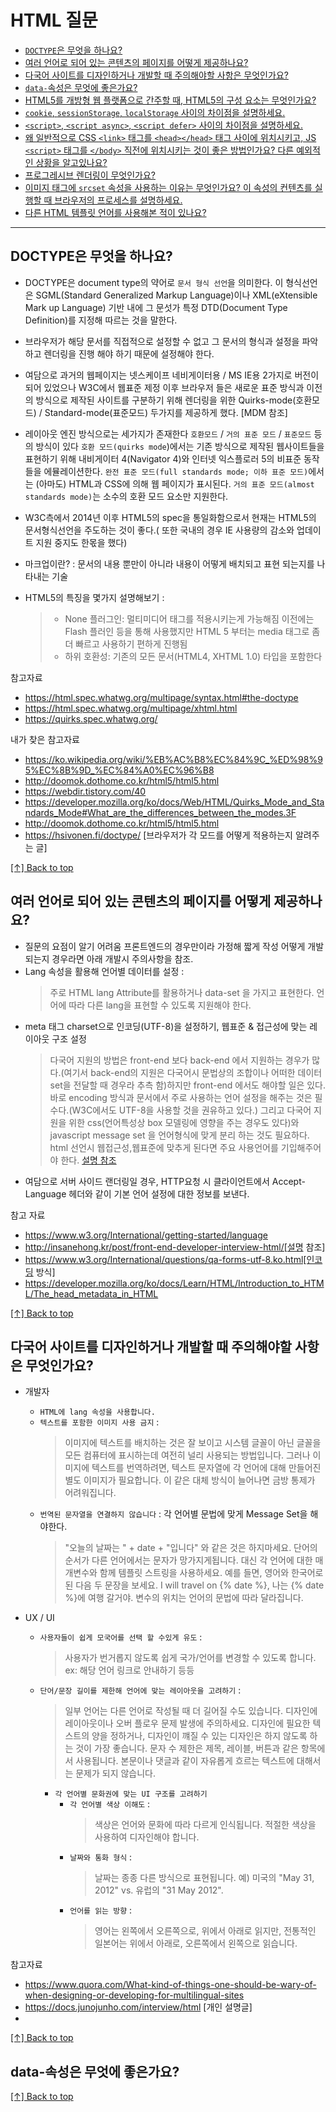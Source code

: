 # HTML 질문

- [`DOCTYPE`은 무엇을 하나요?](#doctype은-무엇을-하나요)
- [여러 언어로 되어 있는 콘텐츠의 페이지를 어떻게 제공하나요?](#여러-언어로-되어-있는-콘텐츠의-페이지를-어떻게-제공하나요)
- [다국어 사이트를 디자인하거나 개발할 때 주의해야할 사항은 무엇인가요?](#다국어-사이트를-디자인하거나-개발할-때-주의해야할-사항은-무엇인가요)
- [`data-`속성은 무엇에 좋은가요?](#data-속성은-무엇에-좋은가요)
- [HTML5를 개방형 웹 플랫폼으로 간주할 때, HTML5의 구성 요소는 무엇인가요?](#html5를-개방형-웹-플랫폼으로-간주할-때-html5의-구성-요소는-무엇인가요)
- [`cookie`, `sessionStorage`, `localStorage` 사이의 차이점을 설명하세요.](#cookie-sessionstorage-localstorage-사이의-차이점을-설명하세요)
- [`<script>`, `<script async>`, `<script defer>` 사이의 차이점을 설명하세요.](#script-script-async-script-defer-사이의-차이점을-설명하세요)
- [왜 일반적으로 CSS `<link>` 태그를 `<head></head>` 태그 사이에 위치시키고, JS `<script>` 태그를 `</body>` 직전에 위치시키는 것이 좋은 방법인가요? 다른 예외적인 상황을 알고있나요?](#왜-일반적으로-css-link-태그를-headhead-태그-사이에-위치시키고-js-script-태그를-body-직전에-위치시키는-것이-좋은-방법인가요-다른-예외적인-상황을-알고있나요)
- [프로그레시브 렌더링이 무엇인가요?](#프로그레시브-렌더링이-무엇인가요)
- [이미지 태그에 `srcset` 속성을 사용하는 이유는 무엇인가요? 이 속성의 컨텐츠를 실행할 때 브라우저의 프로세스를 설명하세요.](#이미지-태그에-srcset-속성을-사용하는-이유는-무엇인가요-이-속성의-컨텐츠를-실행할-때-브라우저의-프로세스를-설명하세요)
- [다른 HTML 템플릿 언어를 사용해본 적이 있나요?](#다른-html-템플릿-언어를-사용해본-적이-있나요)

----------------------------------------------------------------------------------

## DOCTYPE은 무엇을 하나요?
- DOCTYPE은 document type의 약어로 `문서 형식 선언`을 의미한다. 이 형식선언은 SGML(Standard Generalized Markup Language)이나 XML(eXtensible Mark up Language) 기반 내에 그 문섯가 특정 DTD(Document Type Definition)를 지정해 따르는 것을 말한다.

- 브라우저가 해당 문서를 직접적으로 설정할 수 없고 그 문서의 형식과 설정을 파악하고 렌더링을 진행 해야 하기 때문에 설정해야 한다. 

- 여담으로 과거의 웹페이지는 넷스케이프 네비게이터용 / MS IE용 2가지로 버전이 되어 있었으나 W3C에서 웹표준 제정 이후 브라우저 들은 새로운 표준 방식과 이전의 방식으로 제작된 사이트를 구분하기 위해 렌더링을 위한 Quirks-mode(호환모드) / Standard-mode(표준모드) 두가지를 제공하게 했다. [MDM 참조]

- 레이아웃 엔진 방식으로는 세가지가 존재한다 `호환모드` / `거의 표준 모드` / `표준모드` 등의 방식이 있다 `호환 모드(quirks mode`)에서는 기존 방식으로 제작된 웹사이트들을 표현하기 위해 내비게이터 4(Navigator 4)와 인터넷 익스플로러 5의 비표준 동작들을 에뮬레이션한다. `완전 표준 모드(full standards mode; 이하 표준 모드)`에서는 (아마도) HTML과 CSS에 의해 웹 페이지가 표시된다. `거의 표준 모드(almost standards mode)`는 소수의 호환 모드 요소만 지원한다.

- W3C측에서 2014년 이후 HTML5의 spec을 통일화함으로서 현재는 HTML5의 문서형식선언을 주도하는 것이 좋다.( 또한 국내의 경우 IE 사용량의 감소와 업데이트 지원 중지도 한몫을 했다)

- 마크업이란? : 문서의 내용 뿐만이 아니라 내용이 어떻게 배치되고 표현 되는지를 나타내는 기술

- HTML5의 특징을 몇가지 설명해보기 : 
  > - None 플러그인: 멀티미디어 태그를 적용시키는게 가능해짐 이전에는 Flash 플러인 등을 통해 사용했지만 HTML 5 부터는 media 태그로 좀더 빠르고 사용하기 편하게 진행됨
  > - 하위 호환성: 기존의 모든 문서(HTML4, XHTML 1.0) 타입을 포함한다

참고자료

- https://html.spec.whatwg.org/multipage/syntax.html#the-doctype
- https://html.spec.whatwg.org/multipage/xhtml.html
- https://quirks.spec.whatwg.org/

내가 찾은 참고자료

- https://ko.wikipedia.org/wiki/%EB%AC%B8%EC%84%9C_%ED%98%95%EC%8B%9D_%EC%84%A0%EC%96%B8
- http://doomok.dothome.co.kr/html5/html5.html
- https://webdir.tistory.com/40
- https://developer.mozilla.org/ko/docs/Web/HTML/Quirks_Mode_and_Standards_Mode#What_are_the_differences_between_the_modes.3F
- http://doomok.dothome.co.kr/html5/html5.html
- https://hsivonen.fi/doctype/ [브라우저가 각 모드를 어떻게 적용하는지 알려주는 글]

[[↑] Back to top](#html-질문)

## 여러 언어로 되어 있는 콘텐츠의 페이지를 어떻게 제공하나요?

- 질문의 요점이 알기 어려움 프론트엔드의 경우만이라 가정해 짧게 작성 어떻게 개발되는지 경우라면 아래 개발시 주의사항을 참조.
- Lang 속성을 활용해 언어별 데이터를 설정 :
  > 주로 HTML lang Attribute를 활용하거나 data-set 을 가지고 표현한다. 언어에 따라 다른 lang을 표현할 수 있도록 지원해야 한다.
- meta 태그 charset으로 인코딩(UTF-8)을 설정하기, 웹표준 & 접근성에 맞는 레이아웃 구조 설정 
  > 다국어 지원의 방법은 front-end 보다 back-end 에서 지원하는 경우가 많다.(여기서 back-end의 지원은 다국어시 문법상의 조합이나 어떠한 데이터 set을 전달할 때 경우라 추측 함)하지만 front-end 에서도 해야할 일은 있다. 바로 encoding 방식과 문서에서 주로 사용하는 언어 설정을 해주는 것은 필수다.(W3C에서도 UTF-8을 사용할 것을 권유하고 있다.) 그리고 다국어 지원을 위한 css(언어특성상 box 모델링에 영향을 주는 경우도 있다)와 javascript message set 을 언어형식에 맞게 분리 하는 것도 필요하다. html 선언시 웹접근성,웹표준에 맞추게 된다면 주요 사용언어를 기입해주어야 한다. [설명 참조](http://insanehong.kr/post/front-end-developer-interview-html)
- 여담으로 서버 사이드 랜더링일 경우, HTTP요청 시 클라이언트에서 Accept-Language 헤더와 같이 기본 언어 설정에 대한 정보를 보낸다.

참고 자료

- https://www.w3.org/International/getting-started/language
- http://insanehong.kr/post/front-end-developer-interview-html/[설명 참조]
- https://www.w3.org/International/questions/qa-forms-utf-8.ko.html[인코딩 방식]
- https://developer.mozilla.org/ko/docs/Learn/HTML/Introduction_to_HTML/The_head_metadata_in_HTML

[[↑] Back to top](#html-질문)

## 다국어 사이트를 디자인하거나 개발할 때 주의해야할 사항은 무엇인가요?
- 개발자  
  - `HTML에 lang 속성을 사용합니다.`
  - `텍스트를 포함한 이미지 사용 금지` : 
    > 이미지에 텍스트를 배치하는 것은 잘 보이고 시스템 글꼴이 아닌 글꼴을 모든 컴퓨터에 표시하는데 여전히 널리 사용되는 방법입니다. 그러나 이미지에 텍스트를 번역하려면, 텍스트 문자열에 각 언어에 대해 만들어진 별도 이미지가 필요합니다. 이 같은 대체 방식이 늘어나면 금방 통제가 어려워집니다.
  - `번역된 문자열을 연결하지 않습니다` : 각 언어별 문법에 맞게 Message Set을 해야한다. 
    > "오늘의 날짜는 " + date + "입니다" 와 같은 것은 하지마세요. 단어의 순서가 다른 언어에서는 문자가 망가지게됩니다. 대신 각 언어에 대한 매개변수와 함께 템플릿 스트링을 사용하세요. 예를 들면, 영어와 한국어로된 다음 두 문장을 보세요. I will travel on {% date %}, 나는 {% date %}에 여행 갈거야. 변수의 위치는 언어의 문법에 따라 달라집니다.

- UX / UI 
  - `사용자들이 쉽게 모국어를 선택 할 수있게 유도` : 
    > 사용자가 번거롭지 않도록 쉽게 국가/언어를 변경할 수 있도록 합니다.
    > ex: 해당 언어 링크로 안내하기 등등
  - `단어/문장 길이를 제한해 언어에 맞는 레이아웃을 고려하기` : 
    > 일부 언어는 다른 언어로 작성될 때 더 길어질 수도 있습니다. 디자인에 레이아웃이나 오버 플로우 문제 발생에 주의하세요. 디자인에 필요한 텍스트의 양을 정하거나, 디자인이 꺠질 수 있는 디자인은 하지 않도록 하는 것이 가장 좋습니다. 문자 수 제한은 제목, 레이블, 버튼과 같은 항목에서 사용됩니다. 본문이나 댓글과 같이 자유롭게 흐르는 텍스트에 대해서는 문제가 되지 않습니다.
    - `각 언어별 문화권에 맞는 UI 구조를 고려하기`
      - `각 언어별 색상 이해도` : 
        > 색상은 언어와 문화에 따라 다르게 인식됩니다. 적절한 색상을 사용하여 디자인해야 합니다.
      - `날짜와 통화 형식` : 
        > 날짜는 종종 다른 방식으로 표현됩니다. 예) 미국의 "May 31, 2012" vs. 유럽의 "31 May 2012".
      - `언어를 읽는 방향` : 
        > 영어는 왼쪽에서 오른쪽으로, 위에서 아래로 읽지만, 전통적인 일본어는 위에서 아래로, 오른쪽에서 왼쪽으로 읽습니다.

참고자료
- https://www.quora.com/What-kind-of-things-one-should-be-wary-of-when-designing-or-developing-for-multilingual-sites
- https://docs.junojunho.com/interview/html [개인 설명글]
- 

[[↑] Back to top](#html-질문)

## data-속성은 무엇에 좋은가요?

[[↑] Back to top](#html-질문)